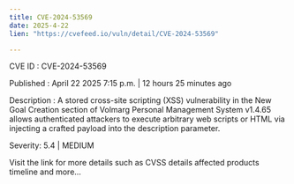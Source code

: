 ```yaml
---
title: CVE-2024-53569
date: 2025-4-22
lien: "https://cvefeed.io/vuln/detail/CVE-2024-53569"

---
```


CVE ID : CVE-2024-53569

Published :  April 22
2025
7:15 p.m. | 12 hours
25 minutes ago

Description : A stored cross-site scripting (XSS) vulnerability in the New Goal Creation section of Volmarg Personal Management System v1.4.65 allows authenticated attackers to execute arbitrary web scripts or HTML via injecting a crafted payload into the description parameter.

Severity: 5.4 | MEDIUM

Visit the link for more details
such as CVSS details
affected products
timeline
and more...
